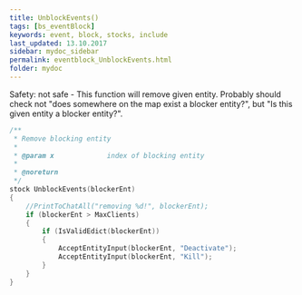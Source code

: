 ```yaml
---
title: UnblockEvents()
tags: [bs_eventBlock]
keywords: event, block, stocks, include
last_updated: 13.10.2017
sidebar: mydoc_sidebar
permalink: eventblock_UnblockEvents.html
folder: mydoc
---
```


Safety: not safe - This function will remove given entity. Probably should check not "does somewhere on the map exist a blocker entity?", but "Is this given entity a blocker entity?".

```c
/**
 * Remove blocking entity
 *
 * @param x				index of blocking entity
 *
 * @noreturn
 */
stock UnblockEvents(blockerEnt)
{
	//PrintToChatAll("removing %d!", blockerEnt);
	if (blockerEnt > MaxClients)
	{
		if (IsValidEdict(blockerEnt))
		{
			AcceptEntityInput(blockerEnt, "Deactivate");
			AcceptEntityInput(blockerEnt, "Kill");
		}
	}
}
```
